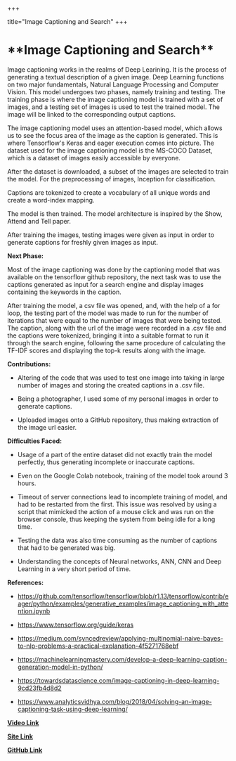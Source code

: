 +++

title="Image Captioning and Search"
+++

<h1>**Image Captioning and Search**</h1>
<body>

Image captioning works in the realms of Deep Learining. It is the process of generating a textual description of a given image. Deep Learning functions on two major fundamentals, Natural Language Processing and Computer Vision.
This model undergoes two phases, namely training and testing. The training phase is where the image captioning model is trained with a set of images, and a testing set of images is used to test the trained model.
The image will be linked to the corresponding output captions.

The image captioning model uses an attention-based model, which allows us to see the focus area of the image as the caption is generated.
This is where Tensorflow's Keras and eager execution comes into picture. The dataset used for the image captioning model is the MS-COCO Dataset, which is a dataset of images easily accessible by everyone.

After the dataset is downloaded, a subset of the images are selected to train the model. For the preprocessing of images, Inception for classification.

Captions are tokenized to create a vocabulary of all unique words and create a word-index mapping.

The model is then trained. The model architecture is inspired by the Show, Attend and Tell paper.

After training the images, testing images were given as input in order to generate captions for freshly given images as input.



**Next Phase:**

Most of the image captioning was done by the captioning model that was available on the tensorflow github repository, the next task was to use the captions generated as input for a search engine and display images containing the keywords in the caption.

After training the model, a csv file was opened, and, with the help of a for loop, the testing part of the model was made to run for the number of iterations that were equal to the number of images that were being tested.
The caption, along with the url of the image were recorded in a .csv file and the captions were tokenized, bringing it into a suitable format to run it through the search engine, following the same procedure of calculating the TF-IDF scores and displaying the top-k results along with the image.



**Contributions:**

* Altering of the code that was used to test one image into taking in large number of images and storing the created captions in a .csv file.

* Being a photographer, I used some of my personal images in order to generate captions.

* Uploaded images onto a GitHub repository, thus making extraction of the image url easier.



**Difficulties Faced:**

* Usage of a part of the entire dataset did not exactly train the model perfectly, thus generating incomplete or inaccurate captions.

* Even on the Google Colab notebook, training of the model took around 3 hours.

* Timeout of server connections lead to incomplete training of model, and had to be restarted from the first.
  This issue was resolved by using a script that mimicked the action of a mouse click and was run on the browser console, thus keeping the system from being idle for a long time.
  
* Testing the data was also time consuming as the number of captions that had to be generated was big.

* Understanding the concepts of Neural networks, ANN, CNN and Deep Learning in a very short period of time.



**References:**

* https://github.com/tensorflow/tensorflow/blob/r1.13/tensorflow/contrib/eager/python/examples/generative_examples/image_captioning_with_attention.ipynb

* https://www.tensorflow.org/guide/keras

* https://medium.com/syncedreview/applying-multinomial-naive-bayes-to-nlp-problems-a-practical-explanation-4f5271768ebf

* https://machinelearningmastery.com/develop-a-deep-learning-caption-generation-model-in-python/

* https://towardsdatascience.com/image-captioning-in-deep-learning-9cd23fb4d8d2

* https://www.analyticsvidhya.com/blog/2018/04/solving-an-image-captioning-task-using-deep-learning/

**[Video Link](https://youtu.be/MXC41mWMOWY)**

**[Site Link](https://105bea97.ngrok.io)**

**[GitHub Link](https://github.com/milindkulgod/PharmEazy)**



